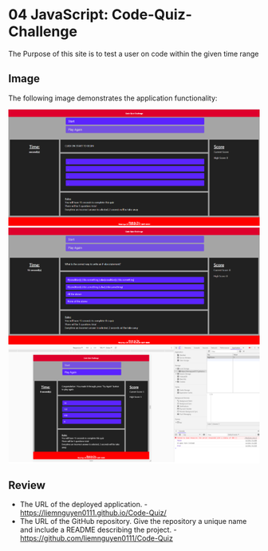 # 04 JavaScript: Code-Quiz-Challenge

The Purpose of this site is to test a user on code within the given time range

## Image

The following image demonstrates the application functionality:

![UI](./Image/UI.PNG)
![Start](./Image/UI-Start.PNG)
![Finish](./Image/UI-Finsihed-Store-High-Score-Into-Local-Storage.PNG)

## Review

* The URL of the deployed application.
-https://liemnguyen0111.github.io/Code-Quiz/
* The URL of the GitHub repository. Give the repository a unique name and include a README describing the project.
-https://github.com/liemnguyen0111/Code-Quiz
